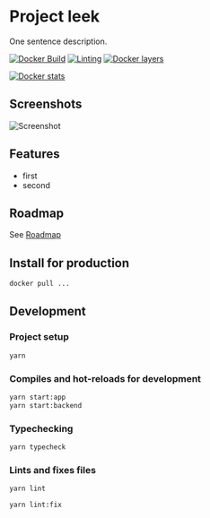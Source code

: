 # Project leek

One sentence description.

[![Docker Build](https://github.com/project-leek/project-leek/workflows/Docker%20Build/badge.svg)](https://github.com/project-leek/project-leek/actions?query=workflow%3A%22Docker+Build%22)
[![Linting](https://github.com/project-leek/project-leek/workflows/Linting/badge.svg)](https://github.com/project-leek/project-leek/actions?query=workflow%3ALinting)
[![Docker layers](https://images.microbadger.com/badges/image/anbraten/opnv-live.svg)](https://microbadger.com/images/project-leek/project-leek)

[![Docker stats](https://dockeri.co/image/project-leek/project-leek)](https://hub.docker.com/r/project-leek/project-leek)

## Screenshots

![Screenshot](screenshot.jpg)

## Features

* first
* second

## Roadmap

See [Roadmap](https://github.com/project-leek/project-leek/projects/1)



## Install for production

```bash
docker pull ...
```

## Development

### Project setup

```bash
yarn
```

### Compiles and hot-reloads for development

```bash
yarn start:app
yarn start:backend
```

### Typechecking

```bash
yarn typecheck
```

### Lints and fixes files

```bash
yarn lint

yarn lint:fix
```

